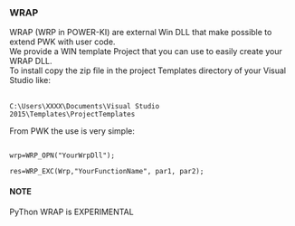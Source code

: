 <h3>WRAP</h3>
WRAP (WRP in POWER-KI) are external Win DLL that make possible to extend PWK with user code.</br>
We provide a WIN template Project that you can use to easily create your WRAP DLL.</br>
To install copy the zip file in the project Templates directory of your Visual Studio like:</br></br>

<code>C:\Users\XXXX\Documents\Visual Studio 2015\Templates\ProjectTemplates</code></br>

From PWK the use is very simple:</br>

<code>
wrp=WRP_OPN("YourWrpDll");<br>
res=WRP_EXC(Wrp,"YourFunctionName", par1, par2);
</code>

<h4>NOTE</h4>
PyThon WRAP is EXPERIMENTAL</br>